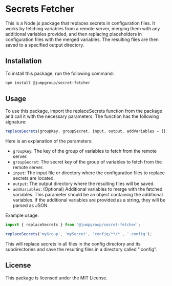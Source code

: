 # Secrets Fetcher

This is a Node.js package that replaces secrets in configuration files. It works by fetching variables from a remote server, merging them with any additional variables provided, and then replacing placeholders in configuration files with the merged variables. The resulting files are then saved to a specified output directory.

## Installation
To install this package, run the following command:

```sh
npm install @jumpgroup/secret-fetcher
```

## Usage
To use this package, import the replaceSecrets function from the package and call it with the necessary parameters. The function has the following signature:

```js
replaceSecrets(groupKey, groupSecret, input, output, addVariables = {})
```
Here is an explanation of the parameters:
<ul>
  <li><code>groupKey</code>: The key of the group of variables to fetch from the remote server.</li>
  <li><code>groupSecret</code>: The secret key of the group of variables to fetch from the remote server.</li>
  <li><code>input</code>: The input file or directory where the configuration files to replace secrets are located.</li>
  <li><code>output</code>: The output directory where the resulting files will be saved. </li>
  <li><code>addVariables</code>: (Optional) Additional variables to merge with the fetched variables. This parameter should be an object containing the additional variables. If the additional variables are provided as a string, they will be parsed as JSON.</li>
</ul>

<p>Example usage:</p>

```js
import { replaceSecrets } from '@jumpgroup/secret-fetcher';

replaceSecrets('myGroup', 'mySecret', 'config/**/*', '.config'); 
```
This will replace secrets in all files in the config directory and its subdirectories and save the resulting files in a directory called ".config".

## License
This package is licensed under the MIT License.
